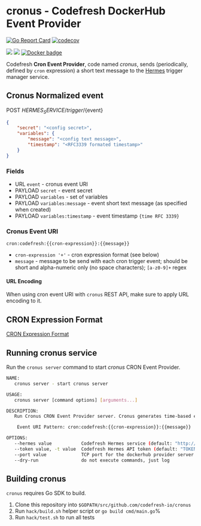 # cronus - Codefresh DockerHub Event Provider

[![Go Report Card](https://goreportcard.com/badge/github.com/codefresh-io/cronus)](https://goreportcard.com/report/github.com/codefresh-io/cronus) [![codecov](https://codecov.io/gh/codefresh-io/cronus/branch/master/graph/badge.svg)](https://codecov.io/gh/codefresh-io/cronus)

[![](https://images.microbadger.com/badges/image/codefresh/cronus.svg)](http://microbadger.com/images/codefresh/cronus) [![](https://images.microbadger.com/badges/commit/codefresh/cronus.svg)](https://microbadger.com/images/codefresh/cronus) [![Docker badge](https://img.shields.io/docker/pulls/codefresh/cronus.svg)](https://hub.docker.com/r/codefresh/cronus/)

Codefresh **Cron Event Provider**, code named *cronus*, sends (periodically, defined by `cron` expression) a short text message to the [Hermes](https://github.com/codefresh-io/hermes) trigger manager service.

## Cronus Normalized event

POST ${HERMES_SERVICE}/trigger/${event}

```json
{
    "secret": "<config secret>",
    "variables": {
        "message": "<config text message>",
        "timestamp": "<RFC3339 formated timestamp>"
    }
}
```

### Fields

- URL `event` - cronus event URI
- PAYLOAD `secret` - event secret
- PAYLOAD `variables` - set of variables
- PAYLOAD `variables:message` - event short text message (as specified when created)
- PAYLOAD `variables:timestamp` - event timestamp `{time RFC 3339}`

### Cronus Event URI

`cron:codefresh:{{cron-expression}}:{{message}}`

- `cron-expression '+'` - cron expression format (see below)
- `message` - message to be send with each cron trigger event; should be short and alpha-numeric only (no space characters); `[a-z0-9]+` regex

#### URL Encoding

When using cron event URI with `cronus` REST API, make sure to apply URL encoding to it.

## CRON Expression Format

[CRON Expression Format](./docs/expression.md)

## Running cronus service

Run the `cronus server` command to start *cronus* CRON Event Provider.

```sh
NAME:
   cronus server - start cronus server

USAGE:
   cronus server [command options] [arguments...]

DESCRIPTION:
   Run Cronus CRON Event Provider server. Cronus generates time-based events and sends normalized event payload to the Codefresh Hermes trigger manager service to invoke associated Codefresh pipelines.

    Event URI Pattern: cron:codefresh:{{cron-expression}}:{{message}}

OPTIONS:
   --hermes value           Codefresh Hermes service (default: "http://hermes/") [$HERMES_SERVICE]
   --token value, -t value  Codefresh Hermes API token (default: "TOKEN") [$HERMES_TOKEN]
   --port value             TCP port for the dockerhub provider server (default: 8080)
   --dry-run                do not execute commands, just log
```

## Building cronus

`cronus` requires Go SDK to build.

1. Clone this repository into `$GOPATH/src/github.com/codefresh-io/cronus`
1. Run `hack/build.sh` helper script or `go build cmd/main.go`%
1. Run `hack/test.sh` to run all tests